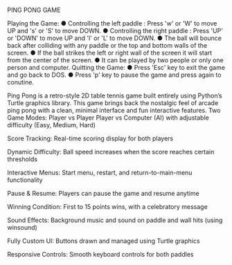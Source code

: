 PING PONG GAME 

Playing the Game:
● Controlling the left paddle : Press 'w' or 'W' to move UP and 's' or 'S' to move DOWN.
● Controlling the right paddle : Press 'UP' or 'DOWN' to move UP and 'l' or 'L' to move DOWN.
● The ball will bounce back after colliding with any paddle or the top and bottom walls of the screen.
● If the ball strikes the left or right wall of the screen it will start from the center of the screen.
● It can be played by two people or only one person and computer.
Quitting the Game:
● Press 'Esc' key to exit the game and go back to DOS.
● Press 'p' key to pause the game and press again to conutine.


Ping Pong  is a retro-style 2D table tennis game built entirely using Python’s Turtle graphics library. This game brings back the nostalgic feel of arcade ping pong with a clean, minimal interface and fun interactive features.
Two Game Modes:
Player vs Player
Player vs Computer (AI) with adjustable difficulty (Easy, Medium, Hard)


Score Tracking: Real-time scoring display for both players

Dynamic Difficulty: Ball speed increases when the score reaches certain thresholds

Interactive Menus: Start menu, restart, and return-to-main-menu functionality

Pause & Resume: Players can pause the game and resume anytime

Winning Condition: First to 15 points wins, with a celebratory message

Sound Effects: Background music and sound on paddle and wall hits (using winsound)

Fully Custom UI: Buttons drawn and managed using Turtle graphics

Responsive Controls: Smooth keyboard controls for both paddles
